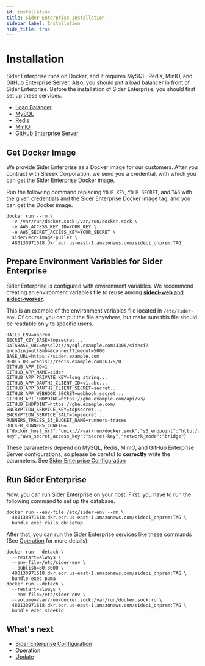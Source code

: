 ```yaml
---
id: installation
title: Sider Enterprise Installation
sidebar_label: Installation
hide_title: true
---
```


# Installation

Sider Enterprise runs on Docker, and it requires MySQL, Redis, MinIO, and GitHub Enterprise Server. Also, you should put a load balancer in front of Sider Enterprise. Before the installation of Sider Enterprise, you should first set up these services.

- [Load Balancer](./load-balancer.md)
- [MySQL](./mysql.md)
- [Redis](./redis.md)
- [MinIO](./minio.md)
- [GitHub Enterprise Server](./github.md)

## Get Docker Image

We provide Sider Enterprise as a Docker image for our customers. After you contract with Sleeek Corporation, we send you a credential, with which you can get the Sider Enterprise Docker image.

Run the following command replacing `YOUR_KEY`, `YOUR_SECRET`, and `TAG` with the given credentials and the Sider Enterprise Docker image tag, and you can get the Docker image.

```console
docker run --rm \
  -v /var/run/docker.sock:/var/run/docker.sock \
  -e AWS_ACCESS_KEY_ID=YOUR_KEY \
  -e AWS_SECRET_ACCESS_KEY=YOUR_SECRET \
  sider/ecr-image-puller \
  480130971618.dkr.ecr.us-east-1.amazonaws.com/sideci_onprem:TAG
```

## Prepare Environment Variables for Sider Enterprise

Sider Enterprise is configured with environment variables. We recommend creating an environment variables file to reuse among [**sideci-web** and **sideci-worker**](./system-overview.md).

This is an example of the environment variables file located in `/etc/sider-env`. Of course, you can put the file anywhere, but make sure this file should be readable only to specific users.

```bash:/etc/sider-env
RAILS_ENV=onprem
SECRET_KEY_BASE=topsecret...
DATABASE_URL=mysql2://mysql.example.com:3306/sideci?encoding=utf8mb4&connectTimeout=5000
BASE_URL=https://sider.example.com
REDIS_URL=redis://redis.example.com:6379/0
GITHUB_APP_ID=1
GITHUB_APP_NAME=sider
GITHUB_APP_PRIVATE_KEY=long_string...
GITHUB_APP_OAUTH2_CLIENT_ID=v1.abc...
GITHUB_APP_OAUTH2_CLIENT_SECRET=secret...
GITHUB_APP_WEBHOOK_SECRET=webhook_secret...
GITHUB_API_ENDPOINT=https://ghe.example.com/api/v3/
GITHUB_ENDPOINT=https://ghe.example.com/
ENCRYPTION_SERVICE_KEY=topsecret...
ENCRYPTION_SERVICE_SALT=topsecret...
RUNNERS_TRACES_S3_BUCKET_NAME=runners-traces
DOCKER_RUNNERS_CONFIG={"docker_host_url":"unix:///var/run/docker.sock","s3_endpoint":"http://minio.example.com:9000","aws_access_key_id":"access-key","aws_secret_access_key":"secret-key","network_mode":"bridge"}
```

These parameters depend on MySQL, Redis, MinIO, and GitHub Enterprise Server configurations, so please be careful to **correctly** write the parameters. See [Sider Enterprise Configuration](./config.md)

## Run Sider Enterprise

Now, you can run Sider Enterprise on your host. First, you have to run the following command to set up the database.

```console
docker run --env-file /etc/sider-env --rm \
  480130971618.dkr.ecr.us-east-1.amazonaws.com/sideci_onprem:TAG \
  bundle exec rails db:setup
```

After that, you can run the Sider Enterprise services like these commands (See [Operation](./operation.md) for more details):

```console
docker run --detach \
  --restart=always \
  --env-file=/etc/sider-env \
  --publish=80:3000 \
  480130971618.dkr.ecr.us-east-1.amazonaws.com/sideci_onprem:TAG \
  bundle exec puma
docker run --detach \
  --restart=always \
  --env-file=/etc/sider-env \
  --volume=/var/run/docker.sock:/var/run/docker.sock:ro \
  480130971618.dkr.ecr.us-east-1.amazonaws.com/sideci_onprem:TAG \
  bundle exec sidekiq
```

## What's next

- [Sider Enterprise Configuration](./config.md)
- [Operation](./operation.md)
- [Update](./updating.md)
